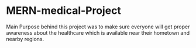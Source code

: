 # MERN-medical-Project
Main Purpose behind this project was to make sure everyone will get proper awareness about the healthcare which is available near their hometown and nearby regions.
